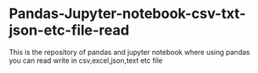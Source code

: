 # Pandas-Jupyter-notebook-csv-txt-json-etc-file-read
This is the repository of pandas and jupyter notebook where using pandas you can read write in csv,excel,json,text etc file
